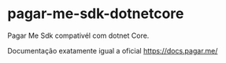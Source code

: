 # pagar-me-sdk-dotnetcore
Pagar Me Sdk compativél com dotnet Core.

Documentação exatamente igual a oficial
https://docs.pagar.me/

